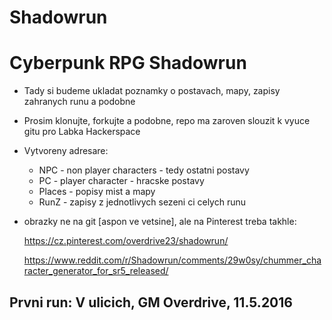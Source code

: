 # Shadowrun
Cyberpunk RPG Shadowrun
=======================
- Tady si budeme ukladat poznamky o postavach, mapy, zapisy zahranych runu a podobne
- Prosim klonujte, forkujte a podobne, repo ma zaroven slouzit k vyuce gitu pro Labka Hackerspace
- Vytvoreny adresare:
	* NPC - non player characters - tedy ostatni postavy
	* PC - player character - hracske postavy
	* Places - popisy mist a mapy
	* RunZ - zapisy z jednotlivych sezeni ci celych runu

- obrazky ne na git [aspon ve vetsine], ale na Pinterest treba takhle: 

	https://cz.pinterest.com/overdrive23/shadowrun/
    
	https://www.reddit.com/r/Shadowrun/comments/29w0sy/chummer_character_generator_for_sr5_released/
	
Prvni run: V ulicich, GM Overdrive, 11.5.2016
------------
